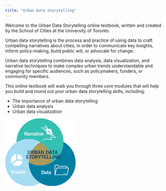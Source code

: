 ```yaml
---
title: "Urban Data Storytelling"
---
```


Welcome to the Urban Data Storytelling online textbook, written and created by the School of Cities at the University of Toronto. 

Urban data storytelling is the process and practice of using data to craft compelling narratives about cities, in order to communicate key insights, inform policy-making, build public will, or advocate for change. 

Urban data storytelling combines data analysis, data visualization, and narrative techniques to make complex urban trends understandable and engaging for specific audiences, such as policymakers, funders, or community members.

This online textbook will walk you through three core modules that will help you build and round out your urban data storytelling skills, including:

- The importance of urban data storytelling  
- Urban data analysis
- Urban data visualization 

![Framework for data storytelling](assets/uds-framework-diagram.png)
